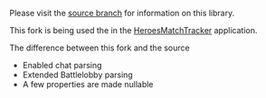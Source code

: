 Please visit the [source branch](https://github.com/barrett777/Heroes.ReplayParser) for information on this library.

This fork is being used the in the [HeroesMatchTracker](https://github.com/koliva8245/HeroesMatchTracker) application. 

The difference between this fork and the source
* Enabled chat parsing
* Extended Battlelobby parsing
* A few properties are made nullable
